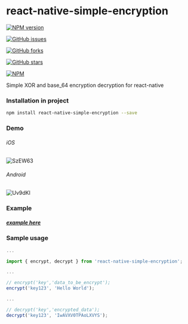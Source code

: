 # react-native-simple-encryption
[![NPM version](https://img.shields.io/npm/v/react-native-simple-encryption.svg)](https://www.npmjs.com/package/react-native-simple-encryption)

[![GitHub issues](https://img.shields.io/github/issues/BhavanPatel/react-native-simple-encryption.svg)](https://github.com/BhavanPatel/react-native-simple-encryption/issues)

[![GitHub forks](https://img.shields.io/github/forks/BhavanPatel/react-native-simple-encryption.svg)](https://github.com/BhavanPatel/react-native-simple-encryption/network)

[![GitHub stars](https://img.shields.io/github/stars/BhavanPatel/react-native-simple-encryption.svg)](https://github.com/BhavanPatel/react-native-simple-encryption/stargazers)

[![NPM](https://nodei.co/npm/react-native-simple-encryption.png?downloads=true&downloadRank=true&stars=true)](https://nodei.co/npm/react-native-simple-encryption/)

Simple XOR and base_64 encryption decryption for react-native

### Installation in project
```bash
npm install react-native-simple-encryption --save
```
### Demo
###### iOS
![SzEW63](http://i.makeagif.com/media/5-28-2017/SzEW63.gif)

###### Android
![Uv9dKl](http://i.makeagif.com/media/5-28-2017/Uv9dKl.gif)


### Example
##### [example here](https://github.com/BhavanPatel/react-native-simple-encryption/tree/master/Example)

### Sample usage
```javascript
...

import { encrypt, decrypt } from 'react-native-simple-encryption';

...

// encrypt('key','data_to_be_encrypt');
encrypt('key123', 'Hello World');

...

// decrypt('key','encrypted_data');
decrypt('key123', 'IwAVXV0TPAoLXVYS');
```

